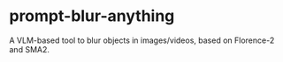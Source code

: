 # prompt-blur-anything
A VLM-based tool to blur objects in images/videos, based on Florence-2 and SMA2.
